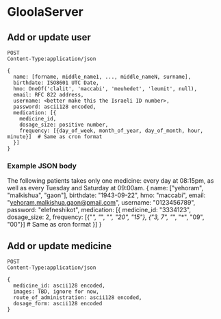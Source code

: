 # GloolaServer

## Add or update user
    POST
    Content-Type:application/json
    
    {
      name: [forname, middle_name1, ..., middle_nameN, surname],
      birthdate: ISO8601 UTC Date,
      hmo: OneOf('clalit', 'maccabi', 'meuhedet', 'leumit', null),
      email: RFC 822 address,
      username: <better make this the Israeli ID number>,
      password: ascii128 encoded,
      medication: [{
        medicine_id,
        dosage_size: positive number,
        frequency: [{day_of_week, month_of_year, day_of_month, hour, minute}]  # Same as cron format
      }]
    }

### Example JSON body
The following patients takes only one medicine: every day at 08:15pm, as well as every Tuesday and Saturday at 09:00am.
    {
      name: ["yehoram", "malkishua", "gaon"],
      birthdate: "1943-09-22",
      hmo: "maccabi",
      email: "yehoram.malkishua.gaon@pmail.com",
      username: "0123456789",
      password: "elefneshikot",
      medication: [{
        medicine_id: "3334123",
        dosage_size: 2,
        frequency: [{"*", "*", "*", "20", "15"}, {"3, 7", "*", "*", "09", "00"}]  # Same as cron format
      }]
    }

## Add or update medicine
    POST
    Content-Type:application/json
    
    {
      medicine_id: ascii128 encoded,
      images: TBD, ignore for now,
      route_of_administration: ascii128 encoded,
      dosage_form: ascii128 encoded
    }
